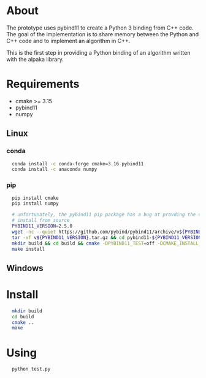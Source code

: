 # About

The prototype uses pybind11 to create a Python 3 binding from C++ code. The goal of the implementation is to share memory between the Python and C++ code and to implement an algorithm in C++.

This is the first step in providing a Python binding of an algorithm written with the alpaka library.

# Requirements

* cmake >= 3.15
* pybind11
* numpy

## Linux

### conda

``` bash
  conda install -c conda-forge cmake=3.16 pybind11
  conda install -c anaconda numpy
```

### pip

``` bash
  pip install cmake
  pip install numpy

  # unfortunately, the pybind11 pip package has a bug at provding the cmake files
  # install from source
  PYBIND11_VERSION=2.5.0
  wget -nc --quiet https://github.com/pybind/pybind11/archive/v${PYBIND11_VERSION}.tar.gz
  tar -xf v${PYBIND11_VERSION}.tar.gz && cd pybind11-${PYBIND11_VERSION}
  mkdir build && cd build && cmake -DPYBIND11_TEST=off -DCMAKE_INSTALL_PREFIX=${CONDA_PREFIX} ..
  make install
```

## Windows

# Install

```bash
  mkdir build
  cd build
  cmake ..
  make
```

# Using

```bash
  python test.py
```
